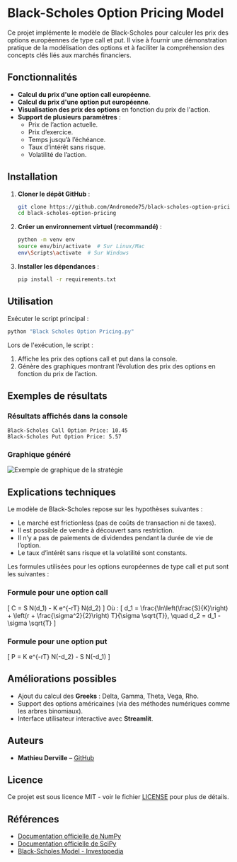 # Black-Scholes Option Pricing Model

Ce projet implémente le modèle de Black-Scholes pour calculer les prix des options européennes de type call et put. Il vise à fournir une démonstration pratique de la modélisation des options et à faciliter la compréhension des concepts clés liés aux marchés financiers.

## Fonctionnalités

- **Calcul du prix d'une option call européenne**.
- **Calcul du prix d'une option put européenne**.
- **Visualisation des prix des options** en fonction du prix de l'action.
- **Support de plusieurs paramètres** :
  - Prix de l’action actuelle.
  - Prix d’exercice.
  - Temps jusqu’à l’échéance.
  - Taux d’intérêt sans risque.
  - Volatilité de l’action.

## Installation

1. **Cloner le dépôt GitHub** :
   ```bash
   git clone https://github.com/Andromede75/black-scholes-option-pricing.git
   cd black-scholes-option-pricing
   ```

2. **Créer un environnement virtuel (recommandé)** :
   ```bash
   python -m venv env
   source env/bin/activate  # Sur Linux/Mac
   env\Scripts\activate  # Sur Windows
   ```

3. **Installer les dépendances** :
   ```bash
   pip install -r requirements.txt
   ```

## Utilisation

Exécuter le script principal :
```bash
python "Black Scholes Option Pricing.py"
```
Lors de l'exécution, le script :
1. Affiche les prix des options call et put dans la console.
2. Génère des graphiques montrant l’évolution des prix des options en fonction du prix de l’action.

## Exemples de résultats

### Résultats affichés dans la console

```
Black-Scholes Call Option Price: 10.45
Black-Scholes Put Option Price: 5.57
```

### Graphique généré

![Exemple de graphique de la stratégie](exemple_output_graph.png)

## Explications techniques

Le modèle de Black-Scholes repose sur les hypothèses suivantes :
- Le marché est frictionless (pas de coûts de transaction ni de taxes).
- Il est possible de vendre à découvert sans restriction.
- Il n’y a pas de paiements de dividendes pendant la durée de vie de l’option.
- Le taux d’intérêt sans risque et la volatilité sont constants.

Les formules utilisées pour les options européennes de type call et put sont les suivantes :

### Formule pour une option call
\[
C = S N(d_1) - K e^{-rT} N(d_2)
\]
Où :
\[
d_1 = \frac{\ln\left(\frac{S}{K}\right) + \left(r + \frac{\sigma^2}{2}\right) T}{\sigma \sqrt{T}}, \quad d_2 = d_1 - \sigma \sqrt{T}
\]

### Formule pour une option put
\[
P = K e^{-rT} N(-d_2) - S N(-d_1)
\]

## Améliorations possibles

- Ajout du calcul des **Greeks** : Delta, Gamma, Theta, Vega, Rho.
- Support des options américaines (via des méthodes numériques comme les arbres binomiaux).
- Interface utilisateur interactive avec **Streamlit**.

## Auteurs

- **Mathieu Derville** – [GitHub](https://github.com/Andromede75)

## Licence

Ce projet est sous licence MIT - voir le fichier [LICENSE](LICENSE) pour plus de détails.

## Références

- [Documentation officielle de NumPy](https://numpy.org/doc/)
- [Documentation officielle de SciPy](https://docs.scipy.org/doc/)
- [Black-Scholes Model - Investopedia](https://www.investopedia.com/terms/b/blackscholes.asp)

